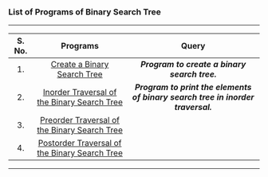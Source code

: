 ### List of Programs of Binary Search Tree

---
|  S. No.  |  Programs  |  Query  |
|  :--:  |  :--:  |  :--:  |
|  1.  |  [Create a Binary Search Tree](/Data%20Structure/Binary%20Search%20Tree/Programs/List/CreateBinarySearchTree.py)  |  ***Program to create a binary search tree.***  |
|  2.  |  [Inorder Traversal of the Binary Search Tree]()  |  ***Program to print the elements of binary search tree in inorder traversal.***  |
|  3.  |  [Preorder Traversal of the Binary Search Tree]()  |  |
|  4.  |  [Postorder Traversal of the Binary Search Tree]()  |  |
---


